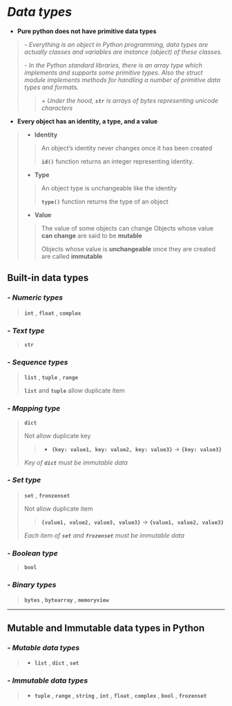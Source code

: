 # *Data types*

- **Pure python does not have primitive data types**

> *- Everything is an object in Python programming, data types are actually classes and variables are instance (object) of these classes.*
>
> *- In the Python standard libraries, there is an array type which implements and supports some primitive types. Also the struct module implements methods for handling a number of primitive data types and formats.*
>
>> *+ Under the hood, ***`str`*** is arrays of bytes representing unicode characters*
>
- **Every object has an identity, a type, and a value**

> - **Identity**
>
>> An object’s identity never changes once it has been created
>>
>> **`id()`** function returns an integer representing identity.
>
> - **Type**
>
>> An object type is unchangeable like the identity
>>
>> **`type()`** function returns the type of an object
>
> - **Value**
>
>> The value of some objects can change
>> Objects whose value **can change** are said to be **mutable**
>>
>> Objects whose value is **unchangeable** once they are created are called **immutable**

## Built-in data types

### - *Numeric types*

> **`int`** , **`float`** , **`complex`**
>

### - *Text type*

> **`str`**
>

### - *Sequence types*

> **`list`** , **`tuple`** , **`range`**
>
> **`list`** and **`tuple`** allow duplicate item

### - *Mapping type*

>
> **`dict`**
>
> Not allow duplicate key
>
>> - **`{key: value1, key: value2, key: value3}`** &rarr; **`{key: value3}`**
>
> *Key of **`dict`** must be immutable data*  
>

### - *Set type*

> **`set`** , **`fronzenset`**
>
> Not allow duplicate item
>
>> **`{value1, value2, value3, value3}`** &rarr; **`{value1, value2, value3}`**
>
> *Each item of **`set`** and **`frozenset`** must be immutable data*  

### - *Boolean type*

> **`bool`**
>

### - *Binary types*

> **`bytes`** , **`bytearray`** , **`memoryview`**
>
----------------------------------------------------

## Mutable and Immutable data types in Python

### - *Mutable data types*

> - **`list`** , **`dict`** , **`set`**
>

### - *Immutable data types*

> - **`tuple`** , **`range`** , **`string`** , **`int`** , **`float`** , **`complex`** , **`bool`** , **`frozenset`**
>